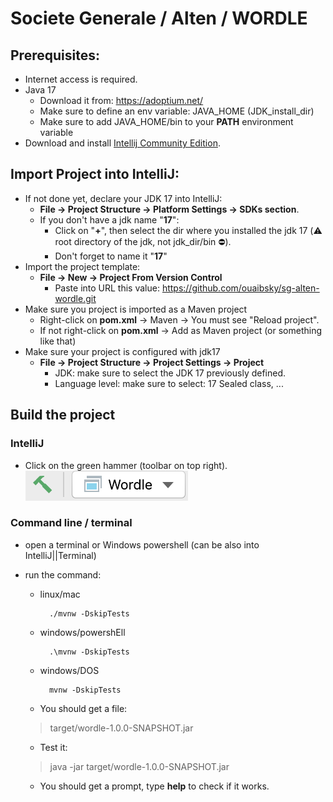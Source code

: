 # Societe Generale / Alten / WORDLE

## Prerequisites:

* Internet access is required.
* Java 17
    * Download it from: https://adoptium.net/
    * Make sure to define an env variable: JAVA_HOME (JDK_install_dir)
    * Make sure to add JAVA_HOME/bin to your **PATH** environment variable
* Download and install [Intellij Community Edition](https://www.jetbrains.com/fr-fr/idea/download/).

## Import Project into IntelliJ:

* If not done yet, declare your JDK 17 into IntelliJ:
    * **File -> Project Structure -> Platform Settings -> SDKs section**.
    * If you don't have a jdk name "**17**":
        * Click on "**+**", then select the dir where you installed the jdk 17 (:warning: root directory of the jdk, not
          jdk_dir/bin :no_entry:).
        * Don't forget to name it "**17**"
* Import the project template:
    * **File -> New -> Project From Version Control**
        * Paste into URL this value: https://github.com/ouaibsky/sg-alten-wordle.git
* Make sure you project is imported as a Maven project
    * Right-click on **pom.xml** -> Maven -> You must see "Reload project".
    * If not right-click on **pom.xml** -> Add as Maven project (or something like that)
* Make sure your project is configured with jdk17
    * **File -> Project Structure -> Project Settings -> Project**
        * JDK: make sure to select the JDK 17 previously defined.
        * Language level: make sure to select: 17 Sealed class, ...

## Build the project

### IntelliJ

* Click on the green hammer (toolbar on top right). ![hammer](img/green-hammer.png)

### Command line / terminal

* open a terminal or Windows powershell (can be also into IntelliJ||Terminal)
* run the command:
    * linux/mac
       ```
         ./mvnw -DskipTests  
       ```
    * windows/powershEll
       ```
         .\mvnw -DskipTests  
       ```
    * windows/DOS
       ```
         mvnw -DskipTests  
       ```

    * You should get a file:

  > target/wordle-1.0.0-SNAPSHOT.jar

    * Test it:

  > java -jar target/wordle-1.0.0-SNAPSHOT.jar

    * You should get a prompt, type **help** to check if it works.